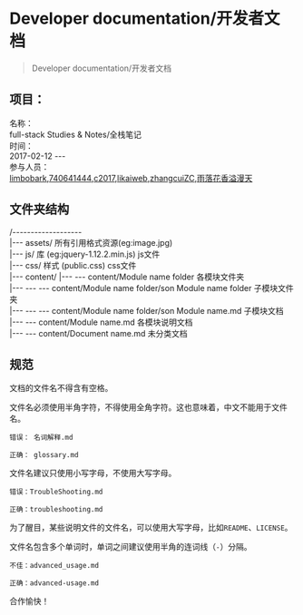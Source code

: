 # Developer documentation/开发者文档

> Developer documentation/开发者文档

## 项目：

名称：  
full-stack Studies & Notes/全栈笔记  
   时间：  
2017-02-12  ---  
   参与人员：  
[limbobark](https://github.com/limbobark),[740641444](https://github.com/740641444),[c2017](https://github.com/c2017),[likaiweb](https://github.com/likaiweb),[zhangcuiZC](https://github.com/zhangcuiZC),[雨落花香溢漫天](https://github.com/MrQingman)

## 文件夹结构

/-------------------  
  \|--- assets/  所有引用格式资源\(eg:image.jpg\)  
  \|--- js/      库 \(eg:jquery-1.12.2.min.js\)   js文件  
  \|--- css/     样式 \(public.css\)  css文件  
  \|--- content/
  \|--- --- content/Module name folder 各模块文件夹  
  \|--- --- --- content/Module name folder/son Module name folder 子模块文件夹  
  \|--- --- --- content/Module name folder/son Module name.md 子模块文档  
  \|--- --- content/Module name.md 各模块说明文档  
  \|--- --- content/Document name.md 未分类文档

## 规范

文档的文件名不得含有空格。

文件名必须使用半角字符，不得使用全角字符。这也意味着，中文不能用于文件名。

```
错误： 名词解释.md

正确： glossary.md
```

文件名建议只使用小写字母，不使用大写字母。

```
错误：TroubleShooting.md

正确：troubleshooting.md 
```

为了醒目，某些说明文件的文件名，可以使用大写字母，比如`README`、`LICENSE`。

文件名包含多个单词时，单词之间建议使用半角的连词线（`-`）分隔。

```
不佳：advanced_usage.md

正确：advanced-usage.md
```

合作愉快！

